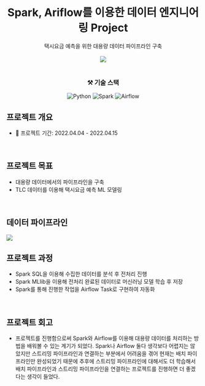 <div align="center">
  <h1> Spark, Ariflow를 이용한 데이터 엔지니어링 Project </h1>
  택시요금 예측을 위한 대용량 데이터 파이프라인 구축 
  <br><br>
  <img src="https://user-images.githubusercontent.com/86868063/169347042-777d13d4-61a5-4850-9673-2578bd58ccfb.png">
  <br><br>
  
  ### ⚒ 기술 스택
  ![Python](https://img.shields.io/badge/Python-3766AB?style=flat-square&logo=Python&logoColor=FFFFFF) ![Spark](https://img.shields.io/badge/Apache_Spark-E25A1C?style=flat-sqare&logo=Apache+Spark&logoColor=white) ![Airflow](https://img.shields.io/badge/Apache_Airflow-017CEE?style=flat-square&logo=Apache+Airflow&logoColor=FFFFFF)
  
</div>

## 프로젝트 개요 
- 📅 프로젝트 기간: 2022.04.04 - 2022.04.15
<br>

## 프로젝트 목표
- 대용량 데이터에서의 파이프라인을 구축
- TLC 데이터를 이용해 택시요금 예측 ML 모델링 
<br>

## 데이터 파이프라인 
<img src="https://user-images.githubusercontent.com/86868063/169531300-638eab73-da8f-46c6-89ef-8e2672134c7d.png">
<br>

## 프로젝트 과정
- Spark SQL을 이용해 수집한 데이터를 분석 후 전처리 진행 
- Spark MLlib을 이용해 전처리 완료된 데이터로 머신러닝 모델 학습 후 저장 
- Spark를 통해 진행한 작업을 Airflow Task로 구현하여 자동화 
<br>

## 프로젝트 회고
- 프로젝트를 진행함으로써 Spark와 Airflow를 이용해 대용량 데이터를 처리하는 방법을 배워볼 수 있는 계기가 되었다. Spark나 Airflow 둘다 생각보다 어렵지는 않았지만 스트리밍 파이프라인과 연결하는 부분에서 어려움을 겪어 현재는 배치 파이프라인만 완성되었기 때문에 추후에 스트리밍 파이프라인에 대해서도 더 학습해서 배치 파이프라인과 스트리밍 파이프라인을 연결하는 프로젝트를 진행하면 더 좋겠다는 생각이 들었다. 
<br>
